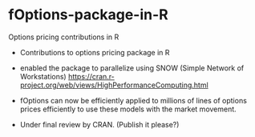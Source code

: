 # fOptions-package-in-R
Options pricing contributions in R

- Contributions to options pricing package in R  

-   enabled the package to parallelize using SNOW  (Simple Network of Workstations)
https://cran.r-project.org/web/views/HighPerformanceComputing.html

-  fOptions can now be efficiently applied to millions of lines of options prices efficiently to use these models with the market movement.
-   Under final review by CRAN. (Publish it please?)
